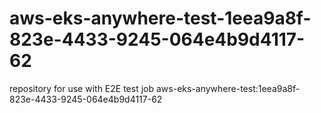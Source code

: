 # aws-eks-anywhere-test-1eea9a8f-823e-4433-9245-064e4b9d4117-62
repository for use with E2E test job aws-eks-anywhere-test:1eea9a8f-823e-4433-9245-064e4b9d4117-62
